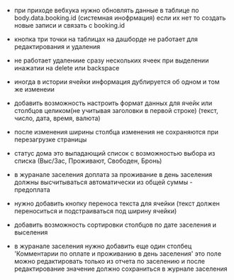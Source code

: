 - при приходе вебхука нужно обновлять данные в таблице по body.data.booking.id (системная инофрмация) если их нет то создать новые записи и связать с booking.id
- кнопка три точки на таблицах на дашборде не работает для редактирования и удаления 
- не работает удалениие сразу нескольких ячеек при выделении инажатии на delete или backspace

- иногда в истории ячейки информация дублируется об одном и том же изменеии
- добавить возможность настроить формат данных для ячейк или столбцов целиком(не учитывая заголовки в первой строке) (текст, число, дата, время, валюта)
- после изменения ширины столбца изменения не сохраняются при перезагрузке страницы



- статус дома это выпадающий список с возможностью выбора из списка (Выс/Зас, Проживают, Свободен, Бронь)
- в журанале заселения доплата за проживание в день заселения должны высчитываться автоматически из общей суммы - предоплата
- нужно добавить кнопку переноса текста для ячейки (текст должен переноситься и подстраиваться под ширину ячейки) 


- добавить возможность сортировки столбцов по дате заселения и выселения

- в журанале заселения нужно добавить еще один столбец 'Комментарии по оплате и проживанию в день заселения' это поле можно редактировать только из отчета по заселению и после редактирование значение должно сохраниться в журнале заселения